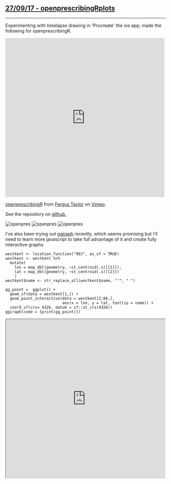 ## [**27/09/17 - openprescribingRplots**](https://fergustaylor.github.io/blog/post9)
--------------------------------------------------------------------------------------------

Experimenting with timelapse drawing in 'Procreate' the ios app; made the following for openprescribingR.

<iframe src="https://player.vimeo.com/video/231293393" width="640" height="360" frameborder="0" webkitallowfullscreen mozallowfullscreen allowfullscreen></iframe>
<p><a href="https://vimeo.com/231293393">openprescribingR</a> from <a href="https://vimeo.com/user44219931">Fergus Taylor</a> on <a href="https://vimeo.com">Vimeo</a>.</p>

See the repository on [github.](https://github.com/fergustaylor/openprescribingR)

![openpres](https://fergustaylor.github.io/openprescribingR/Rplot.png)
![openpres](https://fergustaylor.github.io/openprescribingR/Rplot01.png)
![openpres](https://fergustaylor.github.io/openprescribingR/Rplot02.png)

I've also been trying out [ggiraph](https://davidgohel.github.io/ggiraph/index.html) recently, which seems promising but I'll need to learn more javascript to take full advantage of it and create fully interactive graphs.

```{r}
westkent <- location_function("99J", as_sf = TRUE)
westkent <- westkent %>%
  mutate(
    lon = map_dbl(geometry, ~st_centroid(.x)[[1]]),
    lat = map_dbl(geometry, ~st_centroid(.x)[[2]])
    )
westkent$name <- str_replace_all(westkent$name, "'", " ")

gg_point =  ggplot() +
  geom_sf(data = westkent[1,]) +
  geom_point_interactive(data = westkent[2:86,], 
                         aes(x = lon, y = lat, tooltip = name)) +
  coord_sf(crs= 4326, datum = sf::st_crs(4326))
ggiraph(code = {print(gg_point)})
```

<style>
    iframe {
        width: 500px;
        height: 500px;
    }
</style>
<iframe src="https://fergustaylor.github.io/blogimages/gigraph.html">
</iframe>